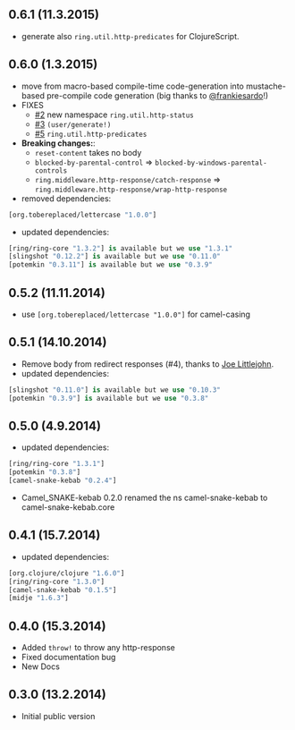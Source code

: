 ## 0.6.1 (11.3.2015)

- generate also `ring.util.http-predicates` for ClojureScript.

## 0.6.0 (1.3.2015)

- move from macro-based compile-time code-generation into mustache-based pre-compile code generation
  (big thanks to [@frankiesardo](https://github.com/frankiesardo)!)
- FIXES
  - [#2](https://github.com/metosin/ring-http-response/issues/2) new namespace `ring.util.http-status`
  - [#3](https://github.com/metosin/ring-http-response/issues/3) `(user/generate!)`
  - [#5](https://github.com/metosin/ring-http-response/issues/5) `ring.util.http-predicates`
- **Breaking changes:**:
  - `reset-content` takes no body
  - `blocked-by-parental-control` => `blocked-by-windows-parental-controls`
  - `ring.middleware.http-response/catch-response` => `ring.middleware.http-response/wrap-http-response`
- removed dependencies:
```clojure
[org.tobereplaced/lettercase "1.0.0"]
```
- updated dependencies:
```clojure
[ring/ring-core "1.3.2"] is available but we use "1.3.1"
[slingshot "0.12.2"] is available but we use "0.11.0"
[potemkin "0.3.11"] is available but we use "0.3.9"
```

## 0.5.2 (11.11.2014)

- use `[org.tobereplaced/lettercase "1.0.0"]` for camel-casing

## 0.5.1 (14.10.2014)

- Remove body from redirect responses (#4), thanks to [Joe Littlejohn](https://github.com/joelittlejohn).
- updated dependencies:

```clojure
[slingshot "0.11.0"] is available but we use "0.10.3"
[potemkin "0.3.9"] is available but we use "0.3.8"
```

## 0.5.0 (4.9.2014)

- updated dependencies:

```clojure
[ring/ring-core "1.3.1"]
[potemkin "0.3.8"]
[camel-snake-kebab "0.2.4"]
```
- Camel\_SNAKE-kebab 0.2.0 renamed the ns camel-snake-kebab to camel-snake-kebab.core

## 0.4.1 (15.7.2014)

- updated dependencies:

```clojure
[org.clojure/clojure "1.6.0"]
[ring/ring-core "1.3.0"]
[camel-snake-kebab "0.1.5"]
[midje "1.6.3"]
```

## 0.4.0 (15.3.2014)

- Added `throw!` to throw any http-response
- Fixed documentation bug
- New Docs

## 0.3.0 (13.2.2014)

- Initial public version
